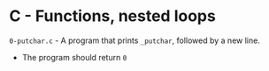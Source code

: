 # C - Functions, nested loops

`0-putchar.c` - A program that prints `_putchar`, followed by a new line.
- The program should return `0`

